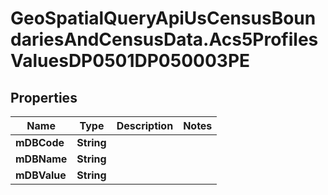 # GeoSpatialQueryApiUsCensusBoundariesAndCensusData.Acs5ProfilesValuesDP0501DP050003PE

## Properties

Name | Type | Description | Notes
------------ | ------------- | ------------- | -------------
**mDBCode** | **String** |  | 
**mDBName** | **String** |  | 
**mDBValue** | **String** |  | 


